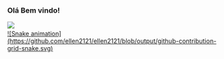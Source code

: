 ### Olá Bem vindo!
<div align="left">
  <a href="https://github.com/YgorSilvaSiqueira">
  <img height="180em" src="https://github-readme-stats.vercel.app/api?username=YgorSilvaSiqueira&show_icons=true&theme=dark&include_all_commits=true&count_private=true"/>
<!--   <img height="230em" src="https://github-readme-stats.vercel.app/api/top-langs/?username=YgorSilvaSiqueira&theme=dark&include_all_commits=true&count_private=true&layout=compact"/> -->
</div>
  ![Snake animation](https://github.com/ellen2121/ellen2121/blob/output/github-contribution-grid-snake.svg)
